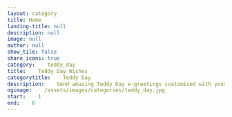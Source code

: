 ```yaml
---
layout: category
title: Home
landing-title: null
description: null
image: null
author: null
show_tile: false
share_icons: true
category:    teddy_day
title:    Teddy Day Wishes
categorytitle:    Teddy Day
description:    Send amazing Teddy Day e-greetings customised with your name
ogimage:    /assets/images/categories/teddy_day.jpg
start:    1
end:    6
---
```


